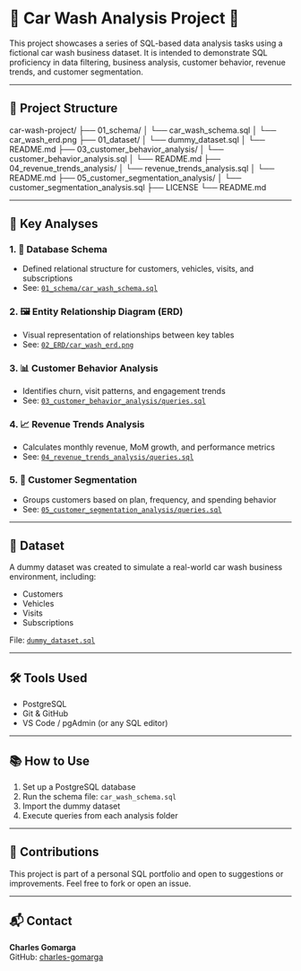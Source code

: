 # 🚗 Car Wash Analysis Project 🚗

This project showcases a series of SQL-based data analysis tasks using a fictional car wash business dataset.
It is intended to demonstrate SQL proficiency in data filtering, business analysis, customer behavior, revenue trends, and customer segmentation.

---

## 📁 Project Structure
car-wash-project/
├── 01_schema/
│ └── car_wash_schema.sql
│ └── car_wash_erd.png
├── 01_dataset/
│ └── dummy_dataset.sql
│ └── README.md
├── 03_customer_behavior_analysis/
│ └── customer_behavior_analysis.sql
│ └── README.md
├── 04_revenue_trends_analysis/
│ └── revenue_trends_analysis.sql
│ └── README.md
├── 05_customer_segmentation_analysis/
│ └── customer_segmentation_analysis.sql
├── LICENSE
└── README.md

---

## 📌 Key Analyses

### 1. 🧱 Database Schema
- Defined relational structure for customers, vehicles, visits, and subscriptions
- See: [`01_schema/car_wash_schema.sql`](./01_schema/car_wash_schema.sql)

### 2. 🖼 Entity Relationship Diagram (ERD)
- Visual representation of relationships between key tables
- See: [`02_ERD/car_wash_erd.png`](./02_ERD/car_wash_erd.png)

### 3. 📊 Customer Behavior Analysis
- Identifies churn, visit patterns, and engagement trends
- See: [`03_customer_behavior_analysis/queries.sql`](./03_customer_behavior_analysis/queries.sql)

### 4. 📈 Revenue Trends Analysis
- Calculates monthly revenue, MoM growth, and performance metrics
- See: [`04_revenue_trends_analysis/queries.sql`](./04_revenue_trends_analysis/queries.sql)

### 5. 🧠 Customer Segmentation
- Groups customers based on plan, frequency, and spending behavior
- See: [`05_customer_segmentation_analysis/queries.sql`](./05_customer_segmentation_analysis/queries.sql)

---

## 📂 Dataset

A dummy dataset was created to simulate a real-world car wash business environment, including:
- Customers
- Vehicles
- Visits
- Subscriptions

File: [`dummy_dataset.sql`](./dummy_dataset.sql)

---

## 🛠️ Tools Used
- PostgreSQL
- Git & GitHub
- VS Code / pgAdmin (or any SQL editor)

---

## 📚 How to Use
1. Set up a PostgreSQL database
2. Run the schema file: `car_wash_schema.sql`
3. Import the dummy dataset
4. Execute queries from each analysis folder

---

## 🤝 Contributions
This project is part of a personal SQL portfolio and open to suggestions or improvements. Feel free to fork or open an issue.

---

## 📬 Contact
**Charles Gomarga**  
GitHub: [charles-gomarga](https://github.com/charles-gomarga)
